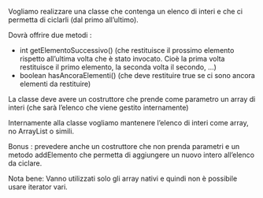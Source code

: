 Vogliamo realizzare una classe che contenga un elenco di interi e che ci permetta di ciclarli (dal primo all’ultimo).

Dovrà offrire due metodi :
- int getElementoSuccessivo() (che restituisce il prossimo elemento rispetto all’ultima volta che è stato invocato. Cioè la prima volta restituisce il primo elemento, la seconda volta il secondo, …)
- boolean hasAncoraElementi() (che deve restituire true se ci sono ancora elementi da restituire)

La classe deve avere un costruttore che prende come parametro un array di interi (che sarà l’elenco che viene gestito internamente)

Internamente alla classe vogliamo mantenere l’elenco di interi come array, no ArrayList o simili.

Bonus :
prevedere anche un costruttore che non prenda parametri e un metodo addElemento che permetta di aggiungere un nuovo intero all’elenco da ciclare.

Nota bene:
Vanno utilizzati solo gli array nativi e quindi non è possibile usare iterator vari.